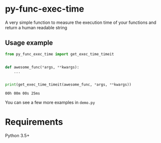 # py-func-exec-time
A very simple function to measure the execution time of your functions and return a human readable string

## Usage example
```python
from py_func_exec_time import get_exec_time_timeit


def awesome_func(*args, **kwargs):
    ...


print(get_exec_time_timeit(awesome_func, *args, **kwargs))
```

```
00h 00m 00s 25ms
```

You can see a few more examples in `demo.py`

# Requirements
Python 3.5+